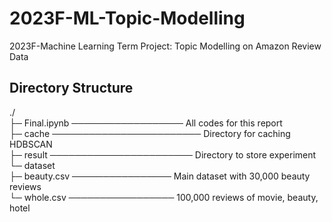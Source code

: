 # 2023F-ML-Topic-Modelling
2023F-Machine Learning Term Project: Topic Modelling on Amazon Review Data

## Directory Structure
./ \
├─ Final.ipynb ────────────────── All codes for this report \
├─ cache ──────────────────────── Directory for caching HDBSCAN \
├─ result ─────────────────────── Directory to store experiment  \
└─ dataset \
   ├─ beauty.csv ──────────────── Main dataset with 30,000 beauty reviews \
   └─ whole.csv ───────────────── 100,000 reviews of movie, beauty, hotel
   
